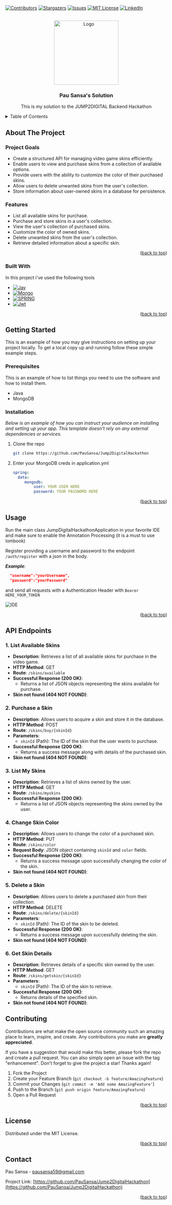 <!-- Improved compatibility of back to top link: See: https://github.com/PauSansa/Jump2DigitalHackathon/pull/73 -->
<a name="readme-top"></a>
<!--
*** Thanks for checking out the Best-README-Template. If you have a suggestion
*** that would make this better, please fork the repo and create a pull request
*** or simply open an issue with the tag "enhancement".
*** Don't forget to give the project a star!
*** Thanks again! Now go create something AMAZING! :D
-->



<!-- PROJECT SHIELDS -->
<!--
*** I'm using markdown "reference style" links for readability.
*** Reference links are enclosed in brackets [ ] instead of parentheses ( ).
*** See the bottom of this document for the declaration of the reference variables
*** for contributors-url, forks-url, etc. This is an optional, concise syntax you may use.
*** https://www.markdownguide.org/basic-syntax/#reference-style-links
-->
[![Contributors][contributors-shield]][contributors-url]
[![Stargazers][stars-shield]][stars-url]
[![Issues][issues-shield]][issues-url]
[![MIT License][license-shield]][license-url]
[![LinkedIn][linkedin-shield]][linkedin-url]



<!-- PROJECT LOGO -->
<br />
<div align="center">
  <a href="https://github.com/PauSansa/Jump2DigitalHackathon">
    <img src="https://jump2digital.site/wp-content/uploads/2023/09/J2D-Logo-H-N-17-NOV.svg" alt="Logo" width="200">
  </a>

  <h3 align="center">Pau Sansa's Solution</h3>

  <p align="center">
    This is my solution to the JUMP2DIGITAL Backend Hackathon
    <br />
</div>



<!-- TABLE OF CONTENTS -->
<details>
  <summary>Table of Contents</summary>
  <ol>
    <li>
      <a href="#about-the-project">About The Project</a>
      <ul>
        <li><a href="#built-with">Built With</a></li>
      </ul>
    </li>
    <li>
      <a href="#getting-started">Getting Started</a>
      <ul>
        <li><a href="#prerequisites">Prerequisites</a></li>
        <li><a href="#installation">Installation</a></li>
      </ul>
    </li>
    <li><a href="#usage">Usage</a></li>
    <li><a href="#contributing">Contributing</a></li>
    <li><a href="#license">License</a></li>
    <li><a href="#contact">Contact</a></li>
    <li><a href="#acknowledgments">Acknowledgments</a></li>
  </ol>
</details>



<!-- ABOUT THE PROJECT -->
## About The Project


### Project Goals

- Create a structured API for managing video game skins efficiently.
- Enable users to view and purchase skins from a collection of available options.
- Provide users with the ability to customize the color of their purchased skins.
- Allow users to delete unwanted skins from the user's collection.
- Store information about user-owned skins in a database for persistence.

### Features

- List all available skins for purchase.
- Purchase and store skins in a user's collection.
- View the user's collection of purchased skins.
- Customize the color of owned skins.
- Delete unwanted skins from the user's collection.
- Retrieve detailed information about a specific skin.

<p align="right">(<a href="#readme-top">back to top</a>)</p>



### Built With

In this project i've used the following tools

* [![Jav][Java]][Java-url]
* [![Mongo][MongoDB]][MongoDB-url]
* [![SPRING][Spring]][Spring-url]
* [![Jwt][JWT]][JWT-url]


<p align="right">(<a href="#readme-top">back to top</a>)</p>



<!-- GETTING STARTED -->
## Getting Started

This is an example of how you may give instructions on setting up your project locally.
To get a local copy up and running follow these simple example steps.

### Prerequisites

This is an example of how to list things you need to use the software and how to install them.
* Java
* MongoDB 


### Installation

_Below is an example of how you can instruct your audience on installing and setting up your app. This template doesn't rely on any external dependencies or services._

1. Clone the repo
   ```sh
   git clone https://github.com/PauSansa/Jump2DigitalHackathon
   ```
2. Enter your MongoDB creds in application.yml
   ```yml
   spring:
     data:
        mongodb:
            user: YOUR USER HERE
            password: YOUR PASSWORD HERE
   ```


<p align="right">(<a href="#readme-top">back to top</a>)</p>



<!-- USAGE EXAMPLES -->
## Usage

Run the main class JumpDigitalHackathonApplication in your favorite IDE and make sure to enable the Annotation Processing (it is a must to use lombook)

Register providing a username and password to the endpoint `/auth/register` with a json in the body. 

***Example***:
```json
  "username":"yourUsername",
  "password":"yourPassword"
```

 and send all requests with a Authentication Header with `Bearer HERE_YOUR_TOKEN`

![IDE](media/IDE.png)


<p align="right">(<a href="#readme-top">back to top</a>)</p>


## API Endpoints

### 1. List Available Skins

- **Description**: Retrieves a list of all available skins for purchase in the video game.
- **HTTP Method**: GET
- **Route**: `/skins/available`
- **Successful Response (200 OK)**:
  - Returns a list of JSON objects representing the skins available for purchase.
- **Skin not found (404 NOT FOUND)**:

### 2. Purchase a Skin

- **Description**: Allows users to acquire a skin and store it in the database.
- **HTTP Method**: POST
- **Route**: `/skins/buy/{skinId}`
- **Parameters**:
  - `skinId` (Path): The ID of the skin that the user wants to purchase.
- **Successful Response (200 OK)**:
  - Returns a success message along with details of the purchased skin.
- **Skin not found (404 NOT FOUND)**:

### 3. List My Skins

- **Description**: Retrieves a list of skins owned by the user.
- **HTTP Method**: GET
- **Route**: `/skins/myskins`
- **Successful Response (200 OK)**:
  - Returns a list of JSON objects representing the skins owned by the user.

### 4. Change Skin Color

- **Description**: Allows users to change the color of a purchased skin.
- **HTTP Method**: PUT
- **Route**: `/skins/color`
- **Request Body**: JSON object containing `skinId` and `color` fields.
- **Successful Response (200 OK)**:
  - Returns a success message upon successfully changing the color of the skin.
- **Skin not found (404 NOT FOUND)**:

### 5. Delete a Skin

- **Description**: Allows users to delete a purchased skin from their collection.
- **HTTP Method**: DELETE
- **Route**: `/skins/delete/{skinId}`
- **Parameters**:
  - `skinId` (Path): The ID of the skin to be deleted.
- **Successful Response (200 OK)**:
  - Returns a success message upon successfully deleting the skin.
- **Skin not found (404 NOT FOUND)**:

### 6. Get Skin Details

- **Description**: Retrieves details of a specific skin owned by the user.
- **HTTP Method**: GET
- **Route**: `/skins/getskin/{skinId}`
- **Parameters**:
  - `skinId` (Path): The ID of the skin to retrieve.
- **Successful Response (200 OK)**:
  - Returns details of the specified skin.
- **Skin not found (404 NOT FOUND)**:

<!-- CONTRIBUTING -->
## Contributing

Contributions are what make the open source community such an amazing place to learn, inspire, and create. Any contributions you make are **greatly appreciated**.

If you have a suggestion that would make this better, please fork the repo and create a pull request. You can also simply open an issue with the tag "enhancement".
Don't forget to give the project a star! Thanks again!

1. Fork the Project
2. Create your Feature Branch (`git checkout -b feature/AmazingFeature`)
3. Commit your Changes (`git commit -m 'Add some AmazingFeature'`)
4. Push to the Branch (`git push origin feature/AmazingFeature`)
5. Open a Pull Request

<p align="right">(<a href="#readme-top">back to top</a>)</p>



<!-- LICENSE -->
## License

Distributed under the MIT License. 

<p align="right">(<a href="#readme-top">back to top</a>)</p>



<!-- CONTACT -->
## Contact

Pau Sansa - pausansa59@gmail.com

Project Link: [https://github.com/PauSansa/Jump2DigitalHackathon](https://github.com/PauSansa/Jump2DigitalHackathon)

<p align="right">(<a href="#readme-top">back to top</a>)</p>






<!-- MARKDOWN LINKS & IMAGES -->
<!-- https://www.markdownguide.org/basic-syntax/#reference-style-links -->
[contributors-shield]: https://img.shields.io/github/contributors/PauSansa/Jump2DigitalHackathon.svg?style=for-the-badge
[contributors-url]: https://github.com/PauSansa/Jump2DigitalHackathon/graphs/contributors
[forks-shield]: https://img.shields.io/github/forks/PauSansa/Jump2DigitalHackathon.svg?style=for-the-badge
[forks-url]: https://github.com/PauSansa/Jump2DigitalHackathon/network/members
[stars-shield]: https://img.shields.io/github/stars/PauSansa/Jump2DigitalHackathon.svg?style=for-the-badge
[stars-url]: https://github.com/PauSansa/Jump2DigitalHackathon/stargazers
[issues-shield]: https://img.shields.io/github/issues/PauSansa/Jump2DigitalHackathon.svg?style=for-the-badge
[issues-url]: https://github.com/PauSansa/Jump2DigitalHackathon/issues
[license-shield]: https://img.shields.io/github/license/PauSansa/Jump2DigitalHackathon.svg?style=for-the-badge
[license-url]: https://github.com/PauSansa/Jump2DigitalHackathon/blob/master/LICENSE.txt
[linkedin-shield]: https://img.shields.io/badge/-LinkedIn-black.svg?style=for-the-badge&logo=linkedin&colorB=555
[linkedin-url]: https://www.linkedin.com/in/pausansa/
[product-screenshot]: images/screenshot.png
[Java]: https://img.shields.io/badge/Java-007396?style=for-the-badge&logo=java&logoColor=white
[Java-url]: https://www.oracle.com/java/
[Spring]: https://img.shields.io/badge/Spring-6DB33F?style=for-the-badge&logo=spring&logoColor=white
[Spring-url]: https://spring.io/

[JWT]: https://img.shields.io/badge/JWT-000000?style=for-the-badge&logo=json-web-tokens&logoColor=white
[JWT-url]: https://jwt.io/

[MongoDB]: https://img.shields.io/badge/MongoDB-47A248?style=for-the-badge&logo=mongodb&logoColor=white
[MongoDB-url]: https://www.mongodb.com/

